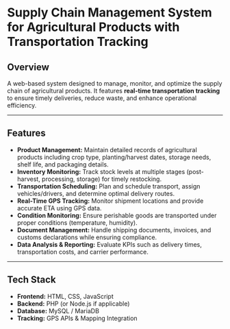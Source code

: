 # Supply Chain Management System for Agricultural Products with Transportation Tracking

## Overview
A web-based system designed to manage, monitor, and optimize the supply chain of agricultural products. It features **real-time transportation tracking** to ensure timely deliveries, reduce waste, and enhance operational efficiency.

---

## Features
- **Product Management:** Maintain detailed records of agricultural products including crop type, planting/harvest dates, storage needs, shelf life, and packaging details.  
- **Inventory Monitoring:** Track stock levels at multiple stages (post-harvest, processing, storage) for timely restocking.  
- **Transportation Scheduling:** Plan and schedule transport, assign vehicles/drivers, and determine optimal delivery routes.  
- **Real-Time GPS Tracking:** Monitor shipment locations and provide accurate ETA using GPS data.  
- **Condition Monitoring:** Ensure perishable goods are transported under proper conditions (temperature, humidity).  
- **Document Management:** Handle shipping documents, invoices, and customs declarations while ensuring compliance.  
- **Data Analysis & Reporting:** Evaluate KPIs such as delivery times, transportation costs, and carrier performance.  

---

## Tech Stack
- **Frontend:** HTML, CSS, JavaScript  
- **Backend:** PHP (or Node.js if applicable)  
- **Database:** MySQL / MariaDB  
- **Tracking:** GPS APIs & Mapping Integration  

